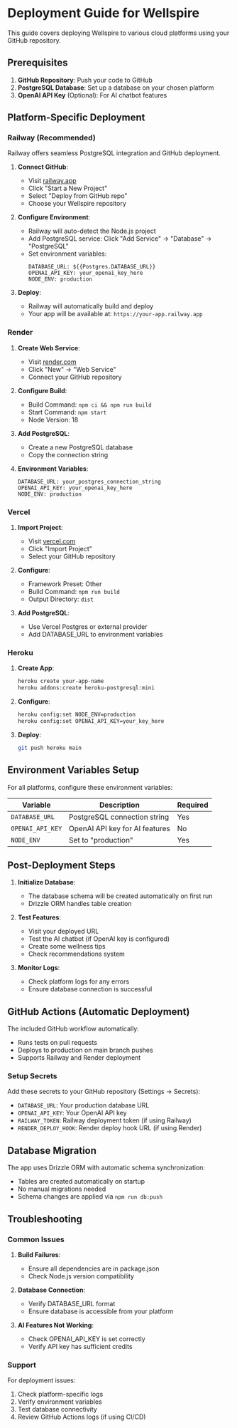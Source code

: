 # Deployment Guide for Wellspire

This guide covers deploying Wellspire to various cloud platforms using your GitHub repository.

## Prerequisites

1. **GitHub Repository**: Push your code to GitHub
2. **PostgreSQL Database**: Set up a database on your chosen platform
3. **OpenAI API Key** (Optional): For AI chatbot features

## Platform-Specific Deployment

### Railway (Recommended)

Railway offers seamless PostgreSQL integration and GitHub deployment.

1. **Connect GitHub**:
   - Visit [railway.app](https://railway.app)
   - Click "Start a New Project"
   - Select "Deploy from GitHub repo"
   - Choose your Wellspire repository

2. **Configure Environment**:
   - Railway will auto-detect the Node.js project
   - Add PostgreSQL service: Click "Add Service" → "Database" → "PostgreSQL"
   - Set environment variables:
     ```
     DATABASE_URL: ${{Postgres.DATABASE_URL}}
     OPENAI_API_KEY: your_openai_key_here
     NODE_ENV: production
     ```

3. **Deploy**:
   - Railway will automatically build and deploy
   - Your app will be available at: `https://your-app.railway.app`

### Render

1. **Create Web Service**:
   - Visit [render.com](https://render.com)
   - Click "New" → "Web Service"
   - Connect your GitHub repository

2. **Configure Build**:
   - Build Command: `npm ci && npm run build`
   - Start Command: `npm start`
   - Node Version: 18

3. **Add PostgreSQL**:
   - Create a new PostgreSQL database
   - Copy the connection string

4. **Environment Variables**:
   ```
   DATABASE_URL: your_postgres_connection_string
   OPENAI_API_KEY: your_openai_key_here
   NODE_ENV: production
   ```

### Vercel

1. **Import Project**:
   - Visit [vercel.com](https://vercel.com)
   - Click "Import Project"
   - Select your GitHub repository

2. **Configure**:
   - Framework Preset: Other
   - Build Command: `npm run build`
   - Output Directory: `dist`

3. **Add PostgreSQL**:
   - Use Vercel Postgres or external provider
   - Add DATABASE_URL to environment variables

### Heroku

1. **Create App**:
   ```bash
   heroku create your-app-name
   heroku addons:create heroku-postgresql:mini
   ```

2. **Configure**:
   ```bash
   heroku config:set NODE_ENV=production
   heroku config:set OPENAI_API_KEY=your_key_here
   ```

3. **Deploy**:
   ```bash
   git push heroku main
   ```

## Environment Variables Setup

For all platforms, configure these environment variables:

| Variable | Description | Required |
|----------|-------------|----------|
| `DATABASE_URL` | PostgreSQL connection string | Yes |
| `OPENAI_API_KEY` | OpenAI API key for AI features | No |
| `NODE_ENV` | Set to "production" | Yes |

## Post-Deployment Steps

1. **Initialize Database**:
   - The database schema will be created automatically on first run
   - Drizzle ORM handles table creation

2. **Test Features**:
   - Visit your deployed URL
   - Test the AI chatbot (if OpenAI key is configured)
   - Create some wellness tips
   - Check recommendations system

3. **Monitor Logs**:
   - Check platform logs for any errors
   - Ensure database connection is successful

## GitHub Actions (Automatic Deployment)

The included GitHub workflow automatically:
- Runs tests on pull requests
- Deploys to production on main branch pushes
- Supports Railway and Render deployment

### Setup Secrets

Add these secrets to your GitHub repository (Settings → Secrets):

- `DATABASE_URL`: Your production database URL
- `OPENAI_API_KEY`: Your OpenAI API key
- `RAILWAY_TOKEN`: Railway deployment token (if using Railway)
- `RENDER_DEPLOY_HOOK`: Render deploy hook URL (if using Render)

## Database Migration

The app uses Drizzle ORM with automatic schema synchronization:
- Tables are created automatically on startup
- No manual migrations needed
- Schema changes are applied via `npm run db:push`

## Troubleshooting

### Common Issues

1. **Build Failures**:
   - Ensure all dependencies are in package.json
   - Check Node.js version compatibility

2. **Database Connection**:
   - Verify DATABASE_URL format
   - Ensure database is accessible from your platform

3. **AI Features Not Working**:
   - Check OPENAI_API_KEY is set correctly
   - Verify API key has sufficient credits

### Support

For deployment issues:
1. Check platform-specific logs
2. Verify environment variables
3. Test database connectivity
4. Review GitHub Actions logs (if using CI/CD)